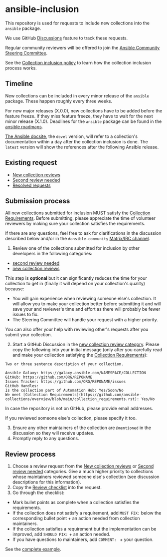 # ansible-inclusion

This repository is used for requests to include new collections into the `ansible` package.

We use GitHub [Discussions](https://github.com/ansible-collections/ansible-inclusion/discussions) feature to track these requests.

Regular community reviewers will be offered to join the [Ansible Community Steering Committee](https://docs.ansible.com/ansible/devel/community/steering/community_steering_committee.html).

See the [Collection inclusion policy](https://docs.ansible.com/ansible/devel/community/steering/community_steering_committee.html#collection-inclusion-requests-workflow) to learn how the collection inclusion process works.

## Timeline

New collections can be included in every minor release of the `ansible` package. These happen roughly every three weeks.

For new major releases (X.0.0), new collections have to be added before the feature freeze. If they miss feature freeze, they have to wait for the next minor release (X.1.0). Deadlines for the `ansible` package can be found in the [ansible roadmaps](https://docs.ansible.com/ansible/devel/roadmap/ansible_roadmap_index.html).

[The Ansible docsite](https://docs.ansible.com/ansible/devel/collections/community/index.html), the `devel` version, will refer to a collection's documentation within a day after the collection inclusion is done. The `latest` version will show the references after the following Ansible release.

## Existing request

* [New collection reviews](https://github.com/ansible-collections/ansible-inclusion/discussions/categories/new-collection-reviews)
* [Second review needed](https://github.com/ansible-collections/ansible-inclusion/discussions/categories/second-review-needed)
* [Resolved requests](https://github.com/ansible-collections/ansible-inclusion/discussions/categories/resolved-reviews)

## Submission process

All new collections submitted for inclusion MUST satisfy the [Collection Requirements](https://github.com/ansible-collections/overview/blob/main/collection_requirements.rst). Before submitting, please appreciate the time of volunteer reviewers by making sure your collection satisfies the requirements.

If there are any questions, feel free to ask for clarifications in the discussion described below and/or in the `#ansible-community` [Matrix/IRC channel](https://docs.ansible.com/ansible/latest/community/communication.html#real-time-chat).

1. Review one of the collections submitted for inclusion by other developers in the following categories:
  * [second review needed](https://github.com/ansible-collections/ansible-inclusion/discussions/categories/second-review-needed)
  * [new collection reviews](https://github.com/ansible-collections/ansible-inclusion/discussions/categories/new-collection-reviews)

This step is **optional** but it can significantly reduces the time for your collection to get in (finally it will depend on your collection's quality) because:
  * You will gain experience when reviewing someone else's collection. It will allow you to make your collection better before submitting it and will save your and reviewer's time and effort as there will probably be fewer issues to fix.
  * The Steering Committee will handle your request with a higher priority.

You can also offer your help with reviewing other's requests after you submit your collection.

2. Start a GitHub Discussion in the [new collection review category](https://github.com/ansible-collections/ansible-inclusion/discussions/new?category=new-collection-reviews).  Please copy the following into your initial message (only after you carefully read and make your collection satisfying the [Collection Requirements](https://github.com/ansible-collections/overview/blob/main/collection_requirements.rst)):
```
Two or three sentence description of your collection.

Ansible Galaxy: https://galaxy.ansible.com/NAMESPACE/COLLECTION
GitHub: https://github.com/ORG/REPONAME
Issues Tracker: https://github.com/ORG/REPONAME/issues
GitHub Handles: 
Is the collection part of Automation Hub: Yes/Soon/No
We meet [Collection Requirements](https://github.com/ansible-collections/overview/blob/main/collection_requirements.rst): Yes/No
```
In case the repository is not on GitHub, please provide email addresses.

If you reviewed someone else's collection, please specify it too.

3. Ensure any other maintainers of the collection are `@mentioned` in the discussion so they will receive updates.
4. Promptly reply to any questions.

## Review process

1. Choose a review request from the [New collection reviews](https://github.com/ansible-collections/ansible-inclusion/discussions/categories/new-collection-reviews) or [Second review needed](https://github.com/ansible-collections/ansible-inclusion/discussions/categories/second-review-needed) categories. Give a much higher priority to collections whose maintainers reviewed someone else's collection (see discussion descriptions for this information).
2. Copy the [Review checklist](https://github.com/ansible-collections/overview/blob/main/collection_checklist.md) into the request.
3. Go through the checklist:
  * Mark bullet points as complete when a collection satisfies the requirements.
  * If the collection does not satisfy a requirement, add `MUST FIX:` below the corresponding bullet point + an action needed from collection maintainers.
  * If the collection satisfies a requirement but the implementation can be improved, add `SHOULD FIX:` + an action needed.
  * If you have questions to maintainers, add `COMMENT: ` + your question.

See the [complete example](https://github.com/ansible-collections/ansible-inclusion/discussions/24#discussioncomment-1485070).
